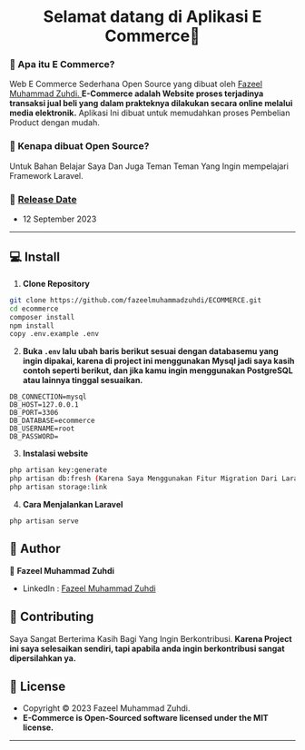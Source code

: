 <h1 align="center">Selamat datang di Aplikasi E Commerce👋</h1>

### 🤔 Apa itu E Commerce?
Web E Commerce Sederhana Open Source yang dibuat oleh <a href="https://github.com/fazeelmuhammadzuhdi"> Fazeel Muhammad Zuhdi. </a> **E-Commerce adalah Website proses terjadinya transaksi jual beli yang dalam prakteknya dilakukan secara online melalui media elektronik.** Aplikasi Ini dibuat untuk memudahkan proses Pembelian Product dengan mudah.

### 🎉 Kenapa dibuat Open Source?
Untuk Bahan Belajar Saya Dan Juga Teman Teman Yang Ingin mempelajari Framework Laravel.

### 📆 <a href="#">Release Date</a>
- 12 September 2023

------------

## 💻 Install

1. **Clone Repository**
```bash
git clone https://github.com/fazeelmuhammadzuhdi/ECOMMERCE.git
cd ecommerce
composer install
npm install
copy .env.example .env
```

2. **Buka ```.env``` lalu ubah baris berikut sesuai dengan databasemu yang ingin dipakai, karena di project ini menggunakan Mysql jadi saya kasih contoh seperti berikut, dan jika kamu ingin menggunakan PostgreSQL atau lainnya tinggal sesuaikan.**
```
DB_CONNECTION=mysql
DB_HOST=127.0.0.1
DB_PORT=3306
DB_DATABASE=ecommerce
DB_USERNAME=root
DB_PASSWORD=
```

3. **Instalasi website**
```bash
php artisan key:generate
php artisan db:fresh (Karena Saya Menggunakan Fitur Migration Dari Laravel yang Mana Migration adalah sebuah fitur yang ada pada laravel, migration merupakan Control Version System untuk database. )
php artisan storage:link
```

4. **Cara Menjalankan Laravel**
```command
php artisan serve
```

## 🧑 Author

👤 **Fazeel Muhammad Zuhdi**
- LinkedIn : <a href="https://www.linkedin.com/in/fazeel-muhammad-zuhdi/"> Fazeel Muhammad Zuhdi</a>

## 🤝 Contributing
Saya Sangat Berterima Kasih Bagi Yang Ingin Berkontribusi. **Karena Project ini saya selesaikan sendiri, tapi apabila anda ingin berkontribusi sangat dipersilahkan ya.**


## 📝 License
- Copyright © 2023 Fazeel Muhammad Zuhdi.
- **E-Commerce is Open-Sourced software licensed under the MIT license.**

------------


